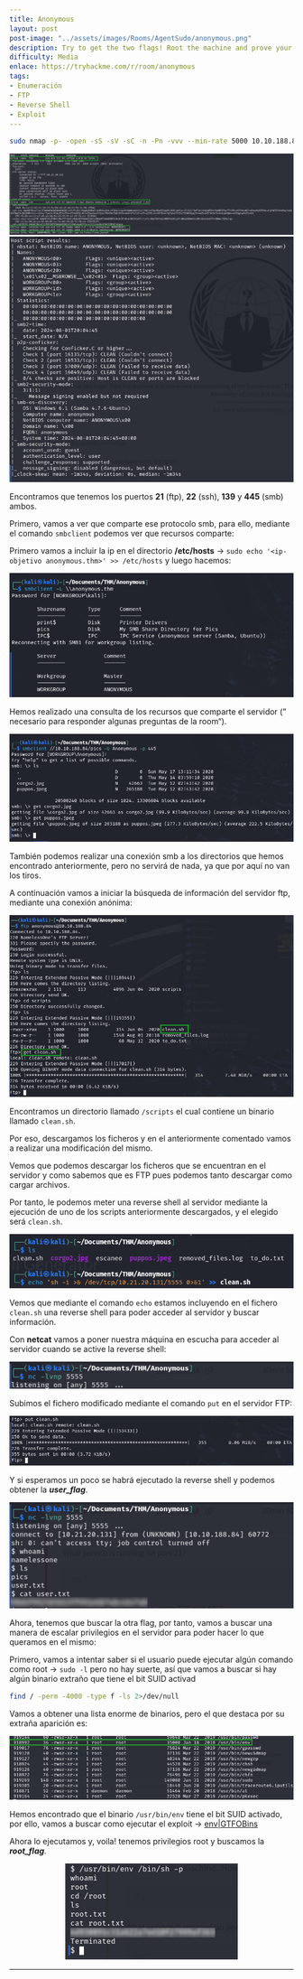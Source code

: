 ```yaml
---
title: Anonymous
layout: post
post-image: "../assets/images/Rooms/AgentSudo/anonymous.png"
description: Try to get the two flags! Root the machine and prove your understanding of the fundamentals! This is a virtual machine meant for beginners. Acquiring both flags will require some basic knowledge of Linux and privilege escalation methods.
difficulty: Media
enlace: https://tryhackme.com/r/room/anonymous
tags:
- Enumeración
- FTP
- Reverse Shell
- Exploit
---
```



```bash
sudo nmap -p- -open -sS -sV -sC -n -Pn -vvv --min-rate 5000 10.10.188.84 -oN escaneo
```
<div style="text-align: center; ">
    <img src="../assets/images/Rooms/Anonymous/1.png" alt="Foto1" />
</div>


<div style="text-align: center; ">
    <img src="../assets/images/Rooms/Anonymous/Untitled.png" alt="Foto1" />
</div>

Encontramos que tenemos los puertos **21** (ftp), **22** (ssh), **139** y **445** (smb) ambos.

Primero, vamos a ver que comparte ese protocolo smb, para ello, mediante el comando `smbclient` podemos ver que recursos comparte:

Primero vamos a incluir la ip en el directorio **/etc/hosts** → `sudo echo '<ip-objetivo anonymous.thm>' >> /etc/hosts` y luego hacemos:

<div style="text-align: center; ">
    <img src="../assets/images/Rooms/Anonymous/Untitled 1.png" alt="Foto1" />
</div>

Hemos realizado una consulta de los recursos que comparte el servidor (” necesario para responder algunas preguntas de la room“).

<div style="text-align: center; ">
    <img src="../assets/images/Rooms/Anonymous/Untitled 2.png" alt="Foto1" />
</div>

También podemos realizar una conexión smb a los directorios que hemos encontrado anteriormente, pero no servirá de nada, ya que por aquí no van los tiros.

A continuación vamos a iniciar la búsqueda de información del servidor ftp, mediante una conexión anónima:

<div style="text-align: center; ">
    <img src="../assets/images/Rooms/Anonymous/2.png" alt="Foto1" />
</div>

Encontramos un directorio llamado `/scripts` el cual contiene un binario llamado `clean.sh`.

Por eso, descargamos los ficheros y en el anteriormente comentado vamos a realizar una modificación del mismo.

Vemos que podemos descargar los ficheros que se encuentran en el servidor y como sabemos que es FTP pues podemos tanto descargar como cargar archivos.

Por tanto, le podemos meter una reverse shell al servidor mediante la ejecución de uno de los scripts anteriormente descargados, y el elegido será `clean.sh`.   

<div style="text-align: center; ">
    <img src="../assets/images/Rooms/Anonymous/3.png" alt="Foto1" />
</div>

Vemos que mediante el comando `echo` estamos incluyendo en el fichero `clean.sh` una reverse shell para poder acceder al servidor y buscar información.

Con **netcat** vamos a poner nuestra máquina en escucha para acceder al servidor cuando se active la reverse shell:

<div style="text-align: center; ">
    <img src="../assets/images/Rooms/Anonymous/4.1.png" alt="Foto1" />
</div>

Subimos el fichero modificado mediante el comando `put` en el servidor FTP:

<div style="text-align: center; ">
    <img src="../assets/images/Rooms/Anonymous/Untitled 3.png" alt="Foto1" />
</div>

Y si esperamos un poco se habrá ejecutado la reverse shell y podemos obtener la ***user_flag***.

<div style="text-align: center; ">
    <img src="../assets/images/Rooms/Anonymous/4.2.png" alt="Foto1" />
</div>

Ahora, tenemos que buscar la otra flag, por tanto, vamos a buscar una manera de escalar privilegios en el servidor para poder hacer lo que queramos en el mismo:

Primero, vamos a intentar saber si el usuario puede ejecutar algún comando como root → `sudo -l` pero no hay suerte, así que vamos a buscar si hay algún binario extraño que tiene el bit SUID activad

```bash
find / -perm -4000 -type f -ls 2>/dev/null
```

Vamos a obtener una lista enorme de binarios, pero el que destaca por su extraña aparición es:

<div style="text-align: center; ">
    <img src="../assets/images/Rooms/Anonymous/5.png" alt="Foto1" />
</div>

Hemos encontrado que el binario `/usr/bin/env` tiene el bit SUID activado, por ello, vamos a buscar como ejecutar el exploit → [env|GTFOBins](https://gtfobins.github.io/gtfobins/env/#suid)

Ahora lo ejecutamos y, voila! tenemos privilegios root y buscamos la ***root_flag***.

<div style="text-align: center; ">
    <img src="../assets/images/Rooms/Anonymous/6.png" alt="Foto1" />
</div>

---